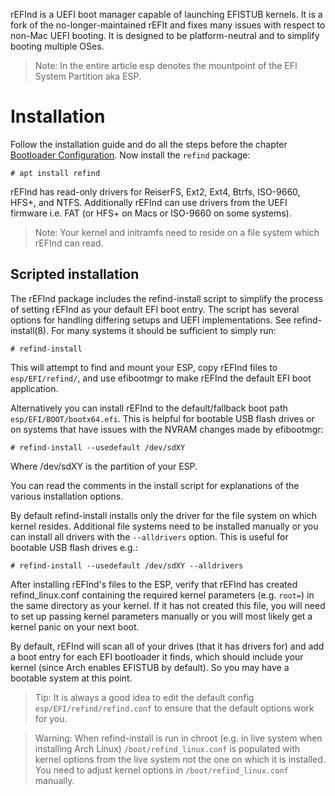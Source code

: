 <!-- TITLE: rEFInd -->
<!-- SUBTITLE: rEFInd as AOSC OS Bootloader -->

rEFInd is a UEFI boot manager capable of launching EFISTUB kernels. It is a fork of the no-longer-maintained rEFIt and fixes many issues with respect to non-Mac UEFI booting. It is designed to be platform-neutral and to simplify booting multiple OSes.

> Note: In the entire article esp denotes the mountpoint of the EFI System Partition aka ESP.

# Installation

Follow the installation guide and do all the steps before the chapter [Bootloader Configuration](/users/installation/amd64#bootloader-configuration). Now install the `refind` package:

```
# apt install refind
```

rEFInd has read-only drivers for ReiserFS, Ext2, Ext4, Btrfs, ISO-9660, HFS+, and NTFS. Additionally rEFInd can use drivers from the UEFI firmware i.e. FAT (or HFS+ on Macs or ISO-9660 on some systems).

> Note: Your kernel and initramfs need to reside on a file system which rEFInd can read.

## Scripted installation

The rEFInd package includes the refind-install script to simplify the process of setting rEFInd as your default EFI boot entry. The script has several options for handling differing setups and UEFI implementations. See refind-install(8). For many systems it should be sufficient to simply run:

```
# refind-install
```

This will attempt to find and mount your ESP, copy rEFInd files to `esp/EFI/refind/`, and use efibootmgr to make rEFInd the default EFI boot application.

Alternatively you can install rEFInd to the default/fallback boot path `esp/EFI/BOOT/bootx64.efi`. This is helpful for bootable USB flash drives or on systems that have issues with the NVRAM changes made by efibootmgr:

```
# refind-install --usedefault /dev/sdXY
```

Where /dev/sdXY is the partition of your ESP.

You can read the comments in the install script for explanations of the various installation options.

By default refind-install installs only the driver for the file system on which kernel resides. Additional file systems need to be installed manually or you can install all drivers with the `--alldrivers` option. This is useful for bootable USB flash drives e.g.:

```
# refind-install --usedefault /dev/sdXY --alldrivers
```

After installing rEFInd's files to the ESP, verify that rEFInd has created refind_linux.conf containing the required kernel parameters (e.g. `root=`) in the same directory as your kernel. If it has not created this file, you will need to set up passing kernel parameters manually or you will most likely get a kernel panic on your next boot.

By default, rEFInd will scan all of your drives (that it has drivers for) and add a boot entry for each EFI bootloader it finds, which should include your kernel (since Arch enables EFISTUB by default). So you may have a bootable system at this point.

> Tip: It is always a good idea to edit the default config `esp/EFI/refind/refind.conf` to ensure that the default options work for you.

>Warning: When refind-install is run in chroot (e.g. in live system when installing Arch Linux) `/boot/refind_linux.conf` is populated with kernel options from the live system not the one on which it is installed. You need to adjust kernel options in `/boot/refind_linux.conf` manually.